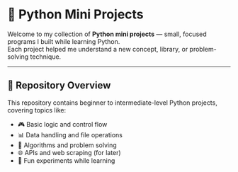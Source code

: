 # 🐍 Python Mini Projects

Welcome to my collection of **Python mini projects** — small, focused programs I built while learning Python.  
Each project helped me understand a new concept, library, or problem-solving technique.

---

## 📁 Repository Overview

This repository contains beginner to intermediate-level Python projects, covering topics like:
- 🎮 Basic logic and control flow
- 📊 Data handling and file operations
- 🧮 Algorithms and problem solving
- 🌐 APIs and web scraping (for later)
- 🧠 Fun experiments while learning
